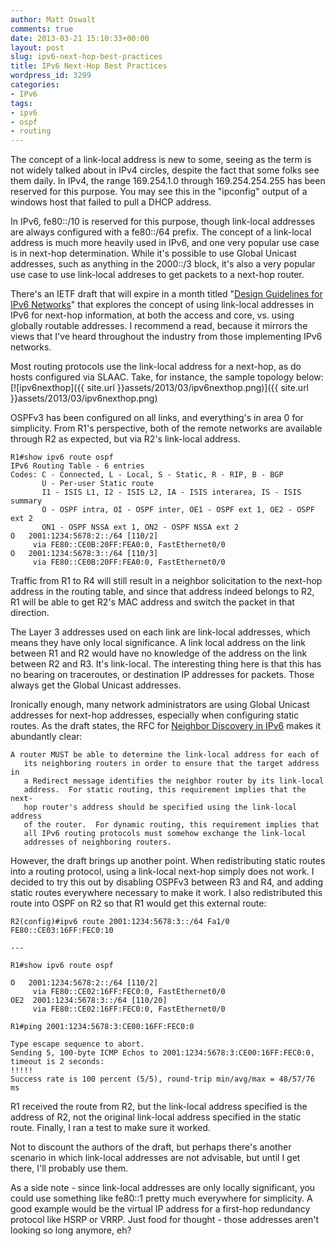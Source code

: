 ```yaml
---
author: Matt Oswalt
comments: true
date: 2013-03-21 15:10:33+00:00
layout: post
slug: ipv6-next-hop-best-practices
title: IPv6 Next-Hop Best Practices
wordpress_id: 3299
categories:
- IPv6
tags:
- ipv6
- ospf
- routing
---
```


The concept of a link-local address is new to some, seeing as the term is not widely talked about in IPv4 circles, despite the fact that some folks see them daily. In IPv4, the range 169.254.1.0 through 169.254.254.255 has been reserved for this purpose. You may see this in the "ipconfig" output of a windows host that failed to pull a DHCP address.

In IPv6, fe80::/10 is reserved for this purpose, though link-local addresses are always configured with a fe80::/64 prefix. The concept of a link-local address is much more heavily used in IPv6, and one very popular use case is in next-hop determination. While it's possible to use Global Unicast addresses, such as anything in the 2000::/3 block, it's also a very popular use case to use link-local addreses to get packets to a next-hop router.

There's an IETF draft that will expire in a month titled "[Design Guidelines for IPv6 Networks](http://tools.ietf.org/html/draft-matthews-v6ops-design-guidelines-01)" that explores the concept of using link-local addresses in IPv6 for next-hop information, at both the access and core, vs. using globally routable addresses. I recommend a read, because it mirrors the views that I've heard throughout the industry from those implementing IPv6 networks.

Most routing protocols use the link-local address for a next-hop, as do hosts configured via SLAAC. Take, for instance, the sample topology below:
[![ipv6nexthop]({{ site.url }}assets/2013/03/ipv6nexthop.png)]({{ site.url }}assets/2013/03/ipv6nexthop.png)

OSPFv3 has been configured on all links, and everything's in area 0 for simplicity. From R1's perspective, both of the remote networks are available through R2 as expected, but via R2's link-local address.
    
    R1#show ipv6 route ospf
    IPv6 Routing Table - 6 entries
    Codes: C - Connected, L - Local, S - Static, R - RIP, B - BGP
           U - Per-user Static route
           I1 - ISIS L1, I2 - ISIS L2, IA - ISIS interarea, IS - ISIS summary
           O - OSPF intra, OI - OSPF inter, OE1 - OSPF ext 1, OE2 - OSPF ext 2
           ON1 - OSPF NSSA ext 1, ON2 - OSPF NSSA ext 2
    O   2001:1234:5678:2::/64 [110/2]
         via FE80::CE0B:20FF:FEA0:0, FastEthernet0/0
    O   2001:1234:5678:3::/64 [110/3]
         via FE80::CE0B:20FF:FEA0:0, FastEthernet0/0

Traffic from R1 to R4 will still result in a neighbor solicitation to the next-hop address in the routing table, and since that address indeed belongs to R2, R1 will be able to get R2's MAC address and switch the packet in that direction.

The Layer 3 addresses used on each link are link-local addresses, which means they have only local significance. A link local address on the link between R1 and R2 would have no knowledge of the address on the link between R2 and R3. It's link-local. The interesting thing here is that this has no bearing on traceroutes, or destination IP addresses for packets. Those always get the Global Unicast addresses.

Ironically enough, many network administrators are using Global Unicast addresses for next-hop addresses, especially when configuring static routes. As the draft states, the RFC for [Neighbor Discovery in IPv6](http://tools.ietf.org/html/rfc4861#section-8) makes it abundantly clear:

    A router MUST be able to determine the link-local address for each of
       its neighboring routers in order to ensure that the target address in
       a Redirect message identifies the neighbor router by its link-local
       address.  For static routing, this requirement implies that the next-
       hop router's address should be specified using the link-local address
       of the router.  For dynamic routing, this requirement implies that
       all IPv6 routing protocols must somehow exchange the link-local
       addresses of neighboring routers.

However, the draft brings up another point. When redistributing static routes into a routing protocol, using a link-local next-hop simply does not work. I decided to try this out by disabling OSPFv3 between R3 and R4, and adding static routes everywhere necessary to make it work. I also redistributed this route into OSPF on R2 so that R1 would get this external route:
    
    R2(config)#ipv6 route 2001:1234:5678:3::/64 Fa1/0 FE80::CE03:16FF:FEC0:10

    ---

    R1#show ipv6 route ospf
    
    O   2001:1234:5678:2::/64 [110/2]
         via FE80::CE02:16FF:FEC0:0, FastEthernet0/0
    OE2  2001:1234:5678:3::/64 [110/20]
         via FE80::CE02:16FF:FEC0:0, FastEthernet0/0
    
    R1#ping 2001:1234:5678:3:CE00:16FF:FEC0:0
    
    Type escape sequence to abort.
    Sending 5, 100-byte ICMP Echos to 2001:1234:5678:3:CE00:16FF:FEC0:0, timeout is 2 seconds:
    !!!!!
    Success rate is 100 percent (5/5), round-trip min/avg/max = 48/57/76 ms

R1 received the route from R2, but the link-local address specified is the address of R2, not the original link-local address specified in the static route. Finally, I ran a test to make sure it worked.

Not to discount the authors of the draft, but perhaps there's another scenario in which link-local addresses are not advisable, but until I get there, I'll probably use them.

As a side note - since link-local addresses are only locally significant, you could use something like fe80::1 pretty much everywhere for simplicity. A good example would be the virtual IP address for a first-hop redundancy protocol like HSRP or VRRP. Just food for thought - those addresses aren't looking so long anymore, eh?
